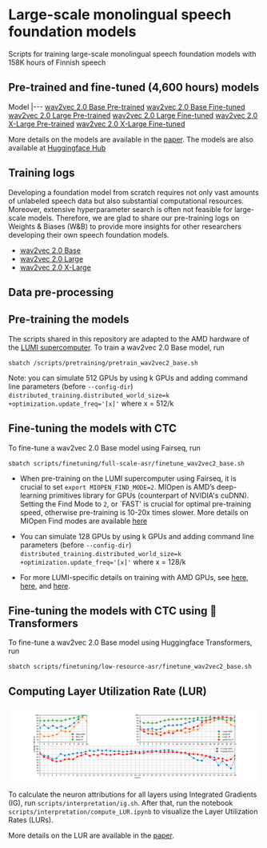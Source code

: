 # Large-scale monolingual speech foundation models
Scripts for training large-scale monolingual speech foundation models with 158K hours of Finnish speech

## Pre-trained and fine-tuned (4,600 hours) models

Model
|---
[wav2vec 2.0 Base Pre-trained](https://zenodo.org/doi/10.5281/zenodo.13754087) 
[wav2vec 2.0 Base Fine-tuned](https://zenodo.org/doi/10.5281/zenodo.13754085) 
[wav2vec 2.0 Large Pre-trained](https://zenodo.org/doi/10.5281/zenodo.13754083) 
[wav2vec 2.0 Large Fine-tuned](https://zenodo.org/doi/10.5281/zenodo.13754081) 
[wav2vec 2.0 X-Large Pre-trained](https://zenodo.org/doi/10.5281/zenodo.13754079)
[wav2vec 2.0 X-Large Fine-tuned](https://zenodo.org/doi/10.5281/zenodo.13754077)

More details on the models are available in the [paper](TODO).
The models are also available at [Huggingface Hub](https://huggingface.co/collections/GetmanY1/wav2vec2-fi-150k-66c9d75d18579088974ea37f)

## Training logs

Developing a foundation model from scratch requires not only vast amounts of unlabeled speech data but also substantial computational resources. Moreover, extensive hyperparameter search is often not feasible for large-scale models. Therefore, we are glad to share our pre-training logs on Weights & Biases (W&B) to provide more insights for other researchers developing their own speech foundation models.

* [wav2vec 2.0 Base](https://wandb.ai/getmanya/wav2vec2_base_KAVI?nw=nwusergetmanya)
* [wav2vec 2.0 Large](https://wandb.ai/getmanya/wav2vec2_large_KAVI?nw=nwusergetmanya)
* [wav2vec 2.0 X-Large](https://wandb.ai/getmanya/wav2vec2_1B_KAVI?nw=nwusergetmanya)

## Data pre-processing 

## Pre-training the models

The scripts shared in this repository are adapted to the AMD hardware of the [LUMI supercomputer](https://www.lumi-supercomputer.eu/). To train a wav2vec 2.0 Base model, run

```
sbatch /scripts/pretraining/pretrain_wav2vec2_base.sh
```

Note: you can simulate 512 GPUs by using k GPUs and adding command line parameters (before `--config-dir`)
`distributed_training.distributed_world_size=k` `+optimization.update_freq='[x]'` where x = 512/k

## Fine-tuning the models with CTC

To fine-tune a wav2vec 2.0 Base model using Fairseq, run

```
sbatch scripts/finetuning/full-scale-asr/finetune_wav2vec2_base.sh
```

* When pre-training on the LUMI supercomputer using Fairseq, it is crucial to set `export MIOPEN_FIND_MODE=2`. MIOpen is AMD’s deep-learning primitives library for GPUs (counterpart of NVIDIA's cuDNN). Setting the Find Mode to `2`, or `FAST' is crucial for optimal pre-training speed, otherwise pre-training is 10-20x times slower. More details on MIOpen Find modes are available [here](https://rocm.docs.amd.com/projects/MIOpen/en/docs-5.6.0/find_and_immediate.html) 

* You can simulate 128 GPUs by using k GPUs and adding command line parameters (before `--config-dir`)
`distributed_training.distributed_world_size=k` `+optimization.update_freq='[x]'` where x = 128/k

* For more LUMI-specific details on training with AMD GPUs, see [here](https://lumi-supercomputer.github.io/LUMI-training-materials/4day-20231003/extra_4_10_Best_Practices_GPU_Optimization/), [here](https://lumi-supercomputer.github.io/LUMI-EasyBuild-docs/p/PyTorch/), and [here](https://462000265.lumidata.eu/ai-20240529/files/LUMI-ai-20240529-10-Extreme_scale_AI.pdf).

## Fine-tuning the models with CTC using 🤗Transformers

To fine-tune a wav2vec 2.0 Base model using Huggingface Transformers, run

```
sbatch scripts/finetuning/low-resource-asr/finetune_wav2vec2_base.sh
```

## Computing Layer Utilization Rate (LUR)

![LUR](figures/ig_analysis.svg)

To calculate the neuron attributions for all layers using Integrated Gradients (IG), run `scripts/interpretation/ig.sh`. After that, run the notebook `scripts/interpretation/compute_LUR.ipynb` to visualize the Layer Utilization Rates (LURs).

More details on the LUR are available in the [paper](TODO).
